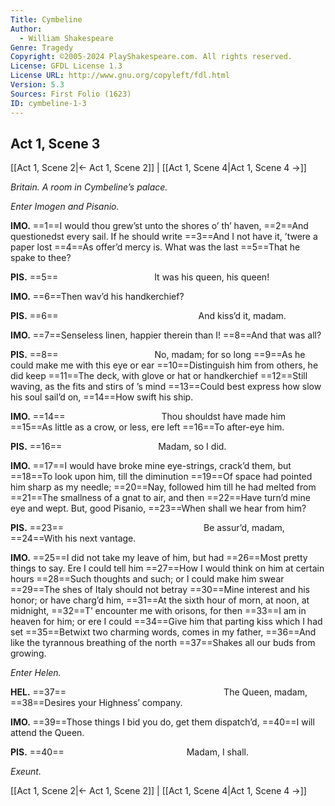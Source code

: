 ```yaml
---
Title: Cymbeline
Author: 
  - William Shakespeare
Genre: Tragedy
Copyright: ©2005-2024 PlayShakespeare.com. All rights reserved.
License: GFDL License 1.3
License URL: http://www.gnu.org/copyleft/fdl.html
Version: 5.3
Sources: First Folio (1623)
ID: cymbeline-1-3
---
```


## Act 1, Scene 3
[[Act 1, Scene 2|← Act 1, Scene 2]] | [[Act 1, Scene 4|Act 1, Scene 4 →]]

*Britain. A room in Cymbeline’s palace.*

*Enter Imogen and Pisanio.*

**IMO.**
==1==I would thou grew’st unto the shores o’ th’ haven,
==2==And questionedst every sail. If he should write
==3==And I not have it, ’twere a paper lost
==4==As offer’d mercy is. What was the last
==5==That he spake to thee?

**PIS.**
==5==           It was his queen, his queen!

**IMO.**
==6==Then wav’d his handkerchief?

**PIS.**
==6==                And kiss’d it, madam.

**IMO.**
==7==Senseless linen, happier therein than I!
==8==And that was all?

**PIS.**
==8==           No, madam; for so long
==9==As he could make me with this eye or ear
==10==Distinguish him from others, he did keep
==11==The deck, with glove or hat or handkerchief
==12==Still waving, as the fits and stirs of ’s mind
==13==Could best express how slow his soul sail’d on,
==14==How swift his ship.

**IMO.**
==14==           Thou shouldst have made him
==15==As little as a crow, or less, ere left
==16==To after-eye him.

**PIS.**
==16==           Madam, so I did.

**IMO.**
==17==I would have broke mine eye-strings, crack’d them, but
==18==To look upon him, till the diminution
==19==Of space had pointed him sharp as my needle;
==20==Nay, followed him till he had melted from
==21==The smallness of a gnat to air, and then
==22==Have turn’d mine eye and wept. But, good Pisanio,
==23==When shall we hear from him?

**PIS.**
==23==                Be assur’d, madam,
==24==With his next vantage.

**IMO.**
==25==I did not take my leave of him, but had
==26==Most pretty things to say. Ere I could tell him
==27==How I would think on him at certain hours
==28==Such thoughts and such; or I could make him swear
==29==The shes of Italy should not betray
==30==Mine interest and his honor; or have charg’d him,
==31==At the sixth hour of morn, at noon, at midnight,
==32==T’ encounter me with orisons, for then
==33==I am in heaven for him; or ere I could
==34==Give him that parting kiss which I had set
==35==Betwixt two charming words, comes in my father,
==36==And like the tyrannous breathing of the north
==37==Shakes all our buds from growing.

*Enter Helen.*

**HEL.**
==37==                  The Queen, madam,
==38==Desires your Highness’ company.

**IMO.**
==39==Those things I bid you do, get them dispatch’d,
==40==I will attend the Queen.

**PIS.**
==40==              Madam, I shall.

*Exeunt.*

[[Act 1, Scene 2|← Act 1, Scene 2]] | [[Act 1, Scene 4|Act 1, Scene 4 →]]